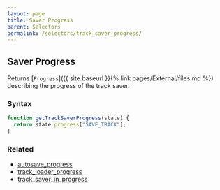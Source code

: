 ```yaml
---
layout: page
title: Saver Progress
parent: Selectors
permalink: /selectors/track_saver_progress/
---
```


## Saver Progress

Returns [`Progress`]({{ site.baseurl }}{% link pages/External/files.md %}) describing the progress of the track saver.

### Syntax

```js
function getTrackSaverProgress(state) {
  return state.progress["SAVE_TRACK"];
}
```

### Related

- [autosave_progress](./autosave_progress.md)
- [track_loader_progress](./track_loader_progress.md)
- [track_saver_in_progress](./track_saver_in_progress.md)
